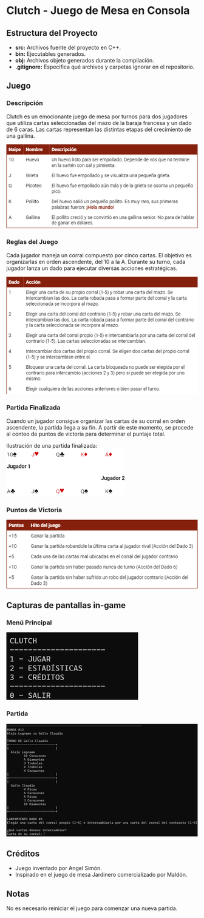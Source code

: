 # Clutch - Juego de Mesa en Consola

## Estructura del Proyecto
- **src:** Archivos fuente del proyecto en C++.
- **bin:** Ejecutables generados.
- **obj:** Archivos objeto generados durante la compilación.
- **.gitignore:** Especifica qué archivos y carpetas ignorar en el repositorio.

## Juego

### Descripción
Clutch es un emocionante juego de mesa por turnos para dos jugadores que utiliza cartas seleccionadas del mazo de la baraja francesa y un dado de 6 caras. Las cartas representan las distintas etapas del crecimiento de una gallina.

![Etapas de Crecimiento](images/etapas_crecimiento.png)

### Reglas del Juego
Cada jugador maneja un corral compuesto por cinco cartas. El objetivo es organizarlas en orden ascendente, del 10 a la A. Durante su turno, cada jugador lanza un dado para ejecutar diversas acciones estratégicas.

![Acciones](images/acciones.png)

### Partida Finalizada 
Cuando un jugador consigue organizar las cartas de su corral en orden ascendente, la partida llega a su fin. A partir de este momento, se procede al conteo de puntos de victoria para determinar el puntaje total.

Ilustración de una partida finalizada: <br>
![Partida Finalizada](images/partida_finalizada.png)

### Puntos de Victoria
![Puntos de Victoria](images/puntos_victoria.png)

## Capturas de pantallas in-game
### Menú Principal
![Menu Principal](images/menu_principal.png)

### Partida
![Partida](images/partida.png)

## Créditos
- Juego inventado por Angel Simón.
- Inspirado en el juego de mesa Jardinero comercializado por Maldón.

## Notas
No es necesario reiniciar el juego para comenzar una nueva partida.
